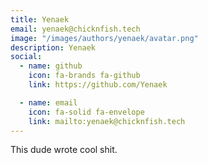 ```yaml
---
title: Yenaek
email: yenaek@chicknfish.tech
image: "/images/authors/yenaek/avatar.png"
description: Yenaek
social:
  - name: github
    icon: fa-brands fa-github
    link: https://github.com/Yenaek

  - name: email
    icon: fa-solid fa-envelope
    link: mailto:yenaek@chicknfish.tech
---
```


This dude wrote cool shit.
